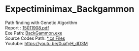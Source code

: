 # Expectiminimax_Backgammon 
Path finding with Genetic Algorithm
<br>
Report : [15011908.pdf](https://github.com/srknymc/Expectiminimax_Backgammon/blob/master/15011908.pdf)
<br>
Exe Path: [BackGammon.exe](https://github.com/srknymc/Expectiminimax_Backgammon/blob/master/build/)
<br>
Source Codes Path: [*.cs Files](https://github.com/srknymc/Expectiminimax_Backgammon/tree/master/Assets)
<br>
Youtube: https://youtu.be/0uafyH_dD3M


